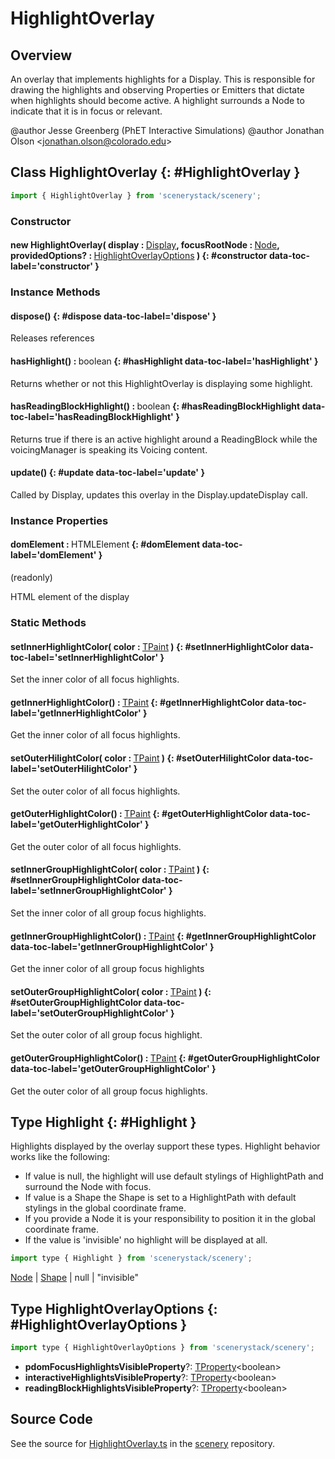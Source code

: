 # HighlightOverlay

## Overview

An overlay that implements highlights for a Display. This is responsible for drawing the highlights and
observing Properties or Emitters that dictate when highlights should become active. A highlight surrounds a Node
to indicate that it is in focus or relevant.

@author Jesse Greenberg (PhET Interactive Simulations)
@author Jonathan Olson &lt;jonathan.olson@colorado.edu&gt;

## Class HighlightOverlay {: #HighlightOverlay }


```js
import { HighlightOverlay } from 'scenerystack/scenery';
```
### Constructor

#### new HighlightOverlay( display : <span style="font-weight: 400;">[Display](../scenery/Display.md)</span>, focusRootNode : <span style="font-weight: 400;">[Node](../scenery/Node.md)</span>, providedOptions? : <span style="font-weight: 400;">[HighlightOverlayOptions](../scenery/HighlightOverlay.md#HighlightOverlayOptions)</span> ) {: #constructor data-toc-label='constructor' }

### Instance Methods

#### dispose() {: #dispose data-toc-label='dispose' }

Releases references

#### hasHighlight() : <span style="font-weight: 400;"><span style="color: hsla(calc(var(--md-hue) + 180deg),80%,40%,1);">boolean</span></span> {: #hasHighlight data-toc-label='hasHighlight' }

Returns whether or not this HighlightOverlay is displaying some highlight.

#### hasReadingBlockHighlight() : <span style="font-weight: 400;"><span style="color: hsla(calc(var(--md-hue) + 180deg),80%,40%,1);">boolean</span></span> {: #hasReadingBlockHighlight data-toc-label='hasReadingBlockHighlight' }

Returns true if there is an active highlight around a ReadingBlock while the voicingManager is speaking its
Voicing content.

#### update() {: #update data-toc-label='update' }

Called by Display, updates this overlay in the Display.updateDisplay call.

### Instance Properties

#### domElement : <span style="font-weight: 400;">HTMLElement</span> {: #domElement data-toc-label='domElement' }

(readonly)

HTML element of the display

### Static Methods

#### setInnerHighlightColor( color : <span style="font-weight: 400;">[TPaint](../scenery/TPaint.md)</span> ) {: #setInnerHighlightColor data-toc-label='setInnerHighlightColor' }

Set the inner color of all focus highlights.

#### getInnerHighlightColor() : <span style="font-weight: 400;">[TPaint](../scenery/TPaint.md)</span> {: #getInnerHighlightColor data-toc-label='getInnerHighlightColor' }

Get the inner color of all focus highlights.

#### setOuterHilightColor( color : <span style="font-weight: 400;">[TPaint](../scenery/TPaint.md)</span> ) {: #setOuterHilightColor data-toc-label='setOuterHilightColor' }

Set the outer color of all focus highlights.

#### getOuterHighlightColor() : <span style="font-weight: 400;">[TPaint](../scenery/TPaint.md)</span> {: #getOuterHighlightColor data-toc-label='getOuterHighlightColor' }

Get the outer color of all focus highlights.

#### setInnerGroupHighlightColor( color : <span style="font-weight: 400;">[TPaint](../scenery/TPaint.md)</span> ) {: #setInnerGroupHighlightColor data-toc-label='setInnerGroupHighlightColor' }

Set the inner color of all group focus highlights.

#### getInnerGroupHighlightColor() : <span style="font-weight: 400;">[TPaint](../scenery/TPaint.md)</span> {: #getInnerGroupHighlightColor data-toc-label='getInnerGroupHighlightColor' }

Get the inner color of all group focus highlights

#### setOuterGroupHighlightColor( color : <span style="font-weight: 400;">[TPaint](../scenery/TPaint.md)</span> ) {: #setOuterGroupHighlightColor data-toc-label='setOuterGroupHighlightColor' }

Set the outer color of all group focus highlight.

#### getOuterGroupHighlightColor() : <span style="font-weight: 400;">[TPaint](../scenery/TPaint.md)</span> {: #getOuterGroupHighlightColor data-toc-label='getOuterGroupHighlightColor' }

Get the outer color of all group focus highlights.



## Type Highlight {: #Highlight }


Highlights displayed by the overlay support these types. Highlight behavior works like the following:
- If value is null, the highlight will use default stylings of HighlightPath and surround the Node with focus.
- If value is a Shape the Shape is set to a HighlightPath with default stylings in the global coordinate frame.
- If you provide a Node it is your responsibility to position it in the global coordinate frame.
- If the value is 'invisible' no highlight will be displayed at all.

```js
import type { Highlight } from 'scenerystack/scenery';
```


[Node](../scenery/Node.md) | [Shape](../kite/Shape.md) | <span style="color: hsla(calc(var(--md-hue) + 180deg),80%,40%,1);">null</span> | "invisible"



## Type HighlightOverlayOptions {: #HighlightOverlayOptions }


```js
import type { HighlightOverlayOptions } from 'scenerystack/scenery';
```


- **pdomFocusHighlightsVisibleProperty**?: [TProperty](../axon/TProperty.md)&lt;<span style="color: hsla(calc(var(--md-hue) + 180deg),80%,40%,1);">boolean</span>&gt;
- **interactiveHighlightsVisibleProperty**?: [TProperty](../axon/TProperty.md)&lt;<span style="color: hsla(calc(var(--md-hue) + 180deg),80%,40%,1);">boolean</span>&gt;
- **readingBlockHighlightsVisibleProperty**?: [TProperty](../axon/TProperty.md)&lt;<span style="color: hsla(calc(var(--md-hue) + 180deg),80%,40%,1);">boolean</span>&gt;




## Source Code

See the source for [HighlightOverlay.ts](https://github.com/phetsims/scenery/blob/main/js/overlays/HighlightOverlay.ts) in the [scenery](https://github.com/phetsims/scenery) repository.
